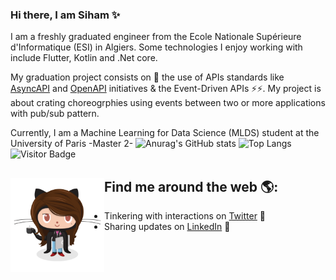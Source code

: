 ### Hi there, I am Siham ✨

<!--
**Sihamtahi/Sihamtahi** is a ✨ _special_ ✨ repository because its `README.md` (this file) appears on your GitHub profile.

Here are some ideas to get you started:


- 🌱 I’m currently learning ...
- 👯 I’m looking to collaborate on ...
- 🤔 I’m looking for help with ...
- 💬 Ask me about ...
- 📫 How to reach me: ...
- 😄 Pronouns: ...
- ⚡ Fun fact: ...
- <img src="https://raw.githubusercontent.com/M0nica/M0nica/master/gh-header-image-cropped.png" alt="banner that says Monica Powell - software engineer, content creator and community organizer alongside a cartoon illustration of Monica">
-->

 
I am a freshly graduated engineer from the Ecole Nationale Supérieure d'Informatique (ESI) in Algiers.  Some technologies I enjoy working with include Flutter, Kotlin  and .Net core.


My graduation  project consists on 🔭 the use of APIs standards like <a href="https://www.asyncapi.com">AsyncAPI</a>  and  <a href="https://www.openapis.org">OpenAPI</a>  initiatives & the Event-Driven APIs ⚡⚡. My project is about crating choreogrphies using events between two or more applications with pub/sub pattern.

Currently, I am a Machine Learning for Data Science (MLDS) student at the University of Paris -Master 2- 
![Anurag's GitHub stats](https://github-readme-stats.vercel.app/api?username=sihamtahi&theme=omni&show_icons=true)
![Top Langs](https://github-readme-stats.vercel.app/api/top-langs/?username=sihamtahi&hide=TeX,HTML,HACK,css,R,PHP,jupyter%20notebook&layout=compact&theme=omni )
![Visitor Badge](https://visitor-badge.laobi.icu/badge?page_id=sihamtahi)

## Find me around the web 🌎: <a href="https://github.com/Sihamtahi"><img align="left" width="150" height="150" src="https://github.com/Sihamtahi/Sihamtahi/blob/main/femalecodertocat.png"></a> 

- Tinkering with interactions on <a href="https://twitter.com/TahiSiham"> Twitter</a> 🏓
- Sharing updates on <a href="https://www.linkedin.com/in/siham-tahi-277121181/">LinkedIn</a> 💼

 






